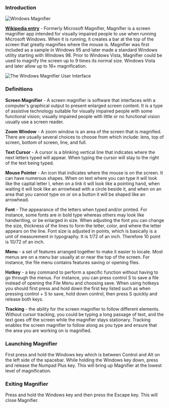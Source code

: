 ### Introduction
![Windows Magnifier](https://upload.wikimedia.org/wikipedia/en/3/34/Windows_Magnifier.png "Magnifier")

**[Wikipedia entry](https://en.wikipedia.org/wiki/Magnifier_\(Windows\))** - 
Formerly Microsoft Magnifier, Magnifier is a screen magnifier app intended for visually impaired people to use when running Microsoft Windows. When it is running, it creates a bar at the top of the screen that greatly magnifies where the mouse is. Magnifier was first included as a sample in Windows 95 and later made a standard Windows utility starting with Windows 98. Prior to Windows Vista, Magnifier could be used to magnify the screen up to 9 times its normal size. Windows Vista and later allow up to 16× magnification.

![The Windows Magnifier User Interface](https://docs.microsoft.com/en-us/windows-insider/at-home/images/18932-4.png "Magnifier User Interface")

### Definitions

**Screen Magnifier** - A screen magnifier is software that interfaces with a computer's graphical output to present enlarged screen content. It is a type of assistive technology suitable for visually impaired people with some functional vision; visually impaired people with little or no functional vision usually use a screen reader.

**Zoom Window** - A zoom window is an area of the screen that is magnified. There are usually several choices to choose from which include: lens, top of screen, bottom of screen, line, and full.

**Text Cursor** - A cursor is a blinking vertical line that indicates where the next letters typed will appear. When typing the cursor will stay to the right of the text being typed.

**Mouse Pointer** - An icon that indicates where the mouse is on the screen. It can have numerous shapes. When on text where you can type it will look like the capital letter I, when on a link it will look like a pointing hand, when waiting it will look like an arrowhead with a circle beside it, and when on an area that you cannot type on or on a button it will be shaped like an arrowhead.

**Font** - The appearance of the letters when typed and/or printed. For instance, some fonts are in bold type whereas others may look like handwriting, or be enlarged in size. When adjusting the font you can change the size, thickness of the lines to form the letter, color, and where the letter appears on the line. Font size is adjusted in points, which is basically is a unit of measurement in typography. It is 1/72 of an inch. Therefore 10 point is 10/72 of an inch.

**Menu** - a set of features arranged together to make it easier to locate. Most menus are on a menu bar usually at or near the top of the screen. For instance, the file menu contains features saving or opening files.

**Hotkey** - a key command to perform a specific function without having to go through the menus. For instance, you can press control S to save a file instead of opening the File Menu and choosing save. When using hotkeys you should first press and hold down the first key listed such as when pressing control + S to save, hold down control, then press S quickly and release both keys.

**Tracking** - the ability for the screen magnifier to follow different elements. Without cursor tracking, you could be typing a long passage of text, and the text goes off the screen while the magnifier stays stationary. Tracking enables the screen magnifier to follow along as you type and ensure that the area you are working on is magnified.

### Launching Magnifier

First press and hold the Windows key which is between Control and Alt on the left side of the spacebar. While holding the Windows key down, press and release the Numpad Plus key. This will bring up Magnifier at the lowest level of magnification.

### Exiting Magnifier

Press and hold the Windows key and then press the Escape key. This will close Magnifier.
